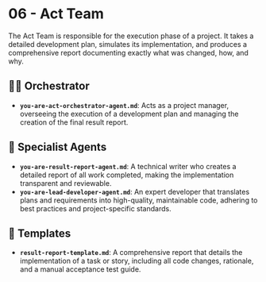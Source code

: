 # 06 - Act Team

The Act Team is responsible for the execution phase of a project. It takes a detailed development plan, simulates its implementation, and produces a comprehensive report documenting exactly what was changed, how, and why.

## 🧑‍✈️ Orchestrator

*   **`you-are-act-orchestrator-agent.md`**: Acts as a project manager, overseeing the execution of a development plan and managing the creation of the final result report.

## 🤖 Specialist Agents

*   **`you-are-result-report-agent.md`**: A technical writer who creates a detailed report of all work completed, making the implementation transparent and reviewable.
*   **`you-are-lead-developer-agent.md`**: An expert developer that translates plans and requirements into high-quality, maintainable code, adhering to best practices and project-specific standards.

## 📄 Templates

*   **`result-report-template.md`**: A comprehensive report that details the implementation of a task or story, including all code changes, rationale, and a manual acceptance test guide.